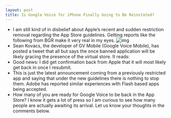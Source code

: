 ```yaml
---
layout: post
title: Is Google Voice for iPhone Finally Going to Be Reinstated?
---
```

* I am still kind of in disbelief about Apple’s recent and sudden restriction removal regarding the App Store guidelines. Getting reports like the following from BGR make it very real in my eyes.
![img](http://media.idownloadblog.com/wp-content/uploads/2010/09/google-voice-iphone.jpg)
* Sean Kovacs, the developer of GV Mobile (Google Voice Mobile), has posted a tweet that all but says the once banned application will be likely gracing the presence of the virtual store. It reads:
* Good news: I did get confirmation back from Apple that it will most likely get back in once I resubmit.
* This is just the latest announcement coming from a previously restricted app and saying that under the new guidelines there is nothing to stop them. Adobe has reported similar experiences with Flash based apps being accepted.
* How many of you are ready for Google Voice to be back in the App Store? I know it gets a lot of press so I am curious to see how many people are actually awaiting its arrival. Let us know your thoughts in the comments below.

